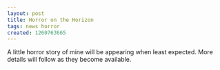 ```yaml
---
layout: post
title: Horror on the Horizon
tags: news horror
created: 1260763665
---
```

A little horror story of mine will be appearing when least expected.  More details will follow as they become available.
